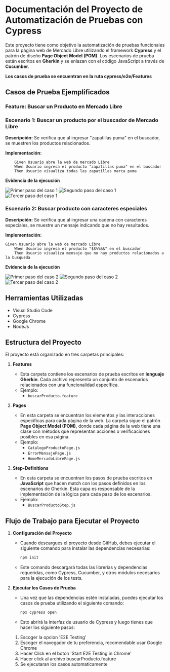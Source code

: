 # Documentación del Proyecto de Automatización de Pruebas con Cypress

Este proyecto tiene como objetivo la automatización de pruebas funcionales para la página web de Mercado Libre utilizando el framework **Cypress** y el patrón de diseño **Page Object Model (POM)**. Los escenarios de prueba están escritos en **Gherkin** y se enlazan con el código JavaScript a través de **Cucumber**.

**Los casos de prueba se encuentran en la ruta cypress/e2e/Features**
## Casos de Prueba Ejemplificados

### Feature: Buscar un Producto en Mercado Libre

### Escenario 1: Buscar un producto por el buscador de Mercado Libre

**Descripción:**
Se verifica que al ingresar "zapatillas puma" en el buscador, se muestren los productos relacionados.

**Implementación:**
```Gherkin
    Given Usuario abre la web de mercado Libre
    When Usuario ingresa el producto "zapatillas puma" en el buscador
    Then Usuario visualiza todas las zapatillas marca puma
```

  **Evidencia de la ejecución**

  ![Primer paso del caso 1](imagenesEjecucion/caso1.1.png)
  ![Segundo paso del caso 1](imagenesEjecucion/caso1.2.png)
  ![Tercer paso del caso 1](imagenesEjecucion/caso1.3.png)

### Escenario 2: Buscar producto con caracteres especiales

**Descripción:**
Se verifica que al ingresar una cadena con caracteres especiales, se muestre un mensaje indicando que no hay resultados.

**Implementación:**
```Gherkin
Given Usuario abre la web de mercado Libre
    When Usuario ingresa el producto "$$%%&&" en el buscador
    Then Usuario visualiza mensaje que no hay productos relacionados a la busqueda
```

**Evidencia de la ejecución**

  ![Primer paso del caso 2](imagenesEjecucion/caso2.1.png)
  ![Segundo paso del caso 2](imagenesEjecucion/caso2.2.png)
  ![Tercer paso del caso 2](imagenesEjecucion/caso2.3.png)

## Herramientas Utilizadas
- Visual Studio Code
- Cypress
- Google Chrome
- NodeJs
## Estructura del Proyecto

El proyecto está organizado en tres carpetas principales:

1. **Features**
   - Esta carpeta contiene los escenarios de prueba escritos en **lenguaje Gherkin**. Cada archivo representa un conjunto de escenarios relacionados con una funcionalidad específica.
   - Ejemplo:
     - `buscarProducto.feature`

2. **Pages**
   - En esta carpeta se encuentran los elementos y las interacciones específicas para cada página de la web. La carpeta sigue el patrón **Page Object Model (POM)**, donde cada página de la web tiene una clase con métodos que representan acciones o verificaciones posibles en esa página.
   - Ejemplo:
     - `CatalogoProductoPage.js`
     - `ErrorMensajePage.js`
     - `HomeMercadoLibrePage.js`

3. **Step-Definitions**
   - En esta carpeta se encuentran los pasos de prueba escritos en **JavaScript** que hacen match con los pasos definidos en los escenarios de Gherkin. Esta capa es responsable de la implementación de la lógica para cada paso de los escenarios.
   - Ejemplo:
     - `BuscarProductoStep.js`

## Flujo de Trabajo para Ejecutar el Proyecto

1. **Configuración del Proyecto**
   - Cuando descargues el proyecto desde GitHub, debes ejecutar el siguiente comando para instalar las dependencias necesarias:

     ```bash
     npm init
     ```

   - Este comando descargará todas las librerías y dependencias requeridas, como Cypress, Cucumber, y otros módulos necesarios para la ejecución de los tests.

2. **Ejecutar los Casos de Prueba**
   - Una vez que las dependencias estén instaladas, puedes ejecutar los casos de prueba utilizando el siguiente comando:

     ```bash
     npx cypress open
     ```

   - Esto abrirá la interfaz de usuario de Cypress y luego tienes que hacer los siguiente pasos:
   1. Escoger la opcion 'E2E Testing'
   2. Escoger el navegador de tu preferencia, recomendable usar Google Chrome
   3. Hacer Click en el boton 'Start E2E Testing in Chrome'
   4. Hacer click al archivo buscarProducto.feature
   5. Se ejecutaran los casos automaticamente